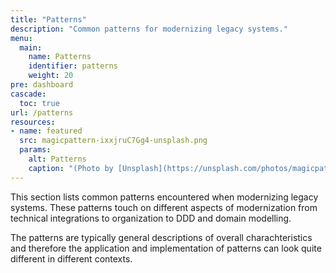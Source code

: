 ```yaml
---
title: "Patterns"
description: "Common patterns for modernizing legacy systems."
menu:
  main:
    name: Patterns
    identifier: patterns
    weight: 20
pre: dashboard
cascade:
  toc: true
url: /patterns
resources:
- name: featured
  src: magicpattern-ixxjruC7Gg4-unsplash.png
  params:
    alt: Patterns
    caption: "(Photo by [Unsplash](https://unsplash.com/photos/magicpattern-ixxjruC7Gg4))"
---
```


This section lists common patterns encountered when modernizing legacy systems. These patterns touch on different aspects of modernization from technical integrations to organization to DDD and domain modelling.

The patterns are typically general descriptions of overall charachteristics and therefore the application and implementation of patterns can look quite different in different contexts.
